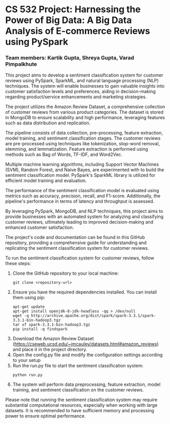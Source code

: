 # CS 532 Project: Harnessing the Power of Big Data: A Big Data Analysis of E-commerce Reviews using PySpark

### Team members: Kartik Gupta, Shreya Gupta, Varad Pimpalkhute

This project aims to develop a sentiment classification system for customer reviews using PySpark, SparkML, and natural language processing (NLP) techniques. The system will enable businesses to gain valuable insights into customer satisfaction levels and preferences, aiding in decision-making regarding product/service enhancements and marketing strategies.

The project utilizes the Amazon Review Dataset, a comprehensive collection of customer reviews from various product categories. The dataset is stored in MongoDB to ensure scalability and high performance, leveraging features such as data distribution and replication.

The pipeline consists of data collection, pre-processing, feature extraction, model training, and sentiment classification stages. The customer reviews are pre-processed using techniques like tokenization, stop-word removal, stemming, and lemmatization. Feature extraction is performed using methods such as Bag of Words, TF-IDF, and Word2Vec.

Multiple machine learning algorithms, including Support Vector Machines (SVM), Random Forest, and Naive Bayes, are experimented with to build the sentiment classification model. PySpark's SparkML library is utilized for efficient model training and evaluation.

The performance of the sentiment classification model is evaluated using metrics such as accuracy, precision, recall, and F1-score. Additionally, the pipeline's performance in terms of latency and throughput is assessed.

By leveraging PySpark, MongoDB, and NLP techniques, this project aims to provide businesses with an automated system for analyzing and classifying customer reviews, ultimately leading to improved decision-making and enhanced customer satisfaction.

The project's code and documentation can be found in this GitHub repository, providing a comprehensive guide for understanding and replicating the sentiment classification system for customer reviews.

To run the sentiment classification system for customer reviews, follow these steps:

1. Clone the GitHub repository to your local machine:
   ```
   git clone <repository-url>
   ```
2. Ensure you have the required dependencies installed. You can install them using pip:
   ```
   apt-get update
   apt-get install openjdk-8-jdk-headless -qq > /dev/null
   wget -q http://archive.apache.org/dist/spark/spark-3.3.1/spark-3.3.1-bin-hadoop3.tgz
   tar xf spark-3.3.1-bin-hadoop3.tgz
   pip install -q findspark
   ```
3. Download the Amazon Review Dataset (https://cseweb.ucsd.edu/~jmcauley/datasets.html#amazon_reviews) and place it in the project directory.
4. Open the config.py file and modify the configuration settings according to your setup
5. Run the run.py file to start the sentiment classification system:
   ```
   python run.py
   ```
6. The system will perform data preprocessing, feature extraction, model training, and sentiment classification on the customer reviews.

Please note that running the sentiment classification system may require substantial computational resources, especially when working with large datasets. It is recommended to have sufficient memory and processing power to ensure optimal performance.
   
